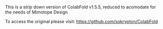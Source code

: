 This is a strip down version of ColabFold v1.5.5, reduced to acomodate for the needs of Mimotope Design

To access the original please visit:
https://github.com/sokrypton/ColabFold
